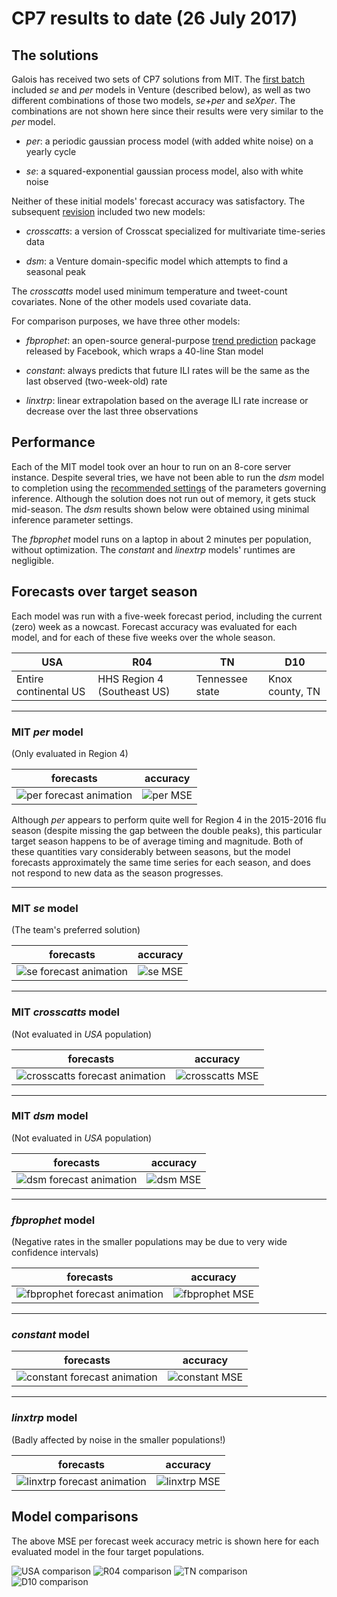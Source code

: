 # CP7 results to date (26 July 2017)

## The solutions

Galois has received two sets of CP7 solutions from MIT.
The [first batch](https://github.com/probcomp/ppaml-cp7/blob/59e01e26041816296d73ea0b19043f5ae387fe9b/INSTALLING.md) included *se* and *per* models in Venture (described below), as well as two different combinations of those two models, *se+per* and *seXper*.
The combinations are not shown here since their results were very similar to the *per* model.

- *per*: a periodic gaussian process model (with added white noise) on a yearly cycle

- *se*: a squared-exponential gaussian process model, also with white noise

Neither of these initial models' forecast accuracy was satisfactory.
The subsequent [revision](https://github.com/probcomp/ppaml-cp7/blob/20170707-fsaad-dpmm/INSTALLING.md) included two new models:

- *crosscatts*: a version of Crosscat specialized for multivariate time-series data

- *dsm*: a Venture domain-specific model which attempts to find a seasonal peak

The *crosscatts* model used minimum temperature and tweet-count covariates.
None of the other models used covariate data.

For comparison purposes, we have three other models:

- *fbprophet*: an open-source general-purpose [trend prediction](https://facebookincubator.github.io/prophet/) package released by Facebook, which wraps a 40-line Stan model

- *constant*: always predicts that future ILI rates will be the same as the last observed (two-week-old) rate

- *linxtrp*: linear extrapolation based on the average ILI rate increase or decrease over the last three observations


## Performance

Each of the MIT model took over an hour to run on an 8-core server instance.
Despite several tries, we have not been able to run the *dsm* model to completion using the [recommended settings](https://github.com/probcomp/ppaml-cp7/blob/20170707-fsaad-dpmm/INSTALLING.md#venture_dsm) of the parameters governing inference.
Although the solution does not run out of memory, it gets stuck mid-season.
The *dsm* results shown below were obtained using minimal inference parameter settings.

The *fbprophet* model runs on a laptop in about 2 minutes per population, without optimization.
The *constant* and *linextrp* models' runtimes are negligible.


## Forecasts over target season

Each model was run with a five-week forecast period, including the current (zero) week as a nowcast.
Forecast accuracy was evaluated for each model, and for each of these five weeks over the whole season.

| USA | R04 | TN | D10 |
| --- | --- | -- | --- |
| Entire continental US | HHS Region 4 (Southeast US) | Tennessee state | Knox county, TN

---

### MIT *per* model
(Only evaluated in Region 4)

| forecasts | accuracy |
| --------- | -------- |
| ![per forecast animation](results/per.gif) | ![per MSE](results/per.png) |

Although *per* appears to perform quite well for Region 4 in the 2015-2016 flu season (despite missing the gap between the double peaks), this particular target season happens to be of average timing and magnitude.
Both of these quantities vary considerably between seasons, but the model forecasts approximately the same time series for each season, and does not respond to new data as the season progresses.

---

### MIT *se* model
(The team's preferred solution)

| forecasts | accuracy |
| --------- | -------- |
| ![se forecast animation](results/se.gif) | ![se MSE](results/se.png) |

---

### MIT *crosscatts* model
(Not evaluated in *USA* population)

| forecasts | accuracy |
| --------- | -------- |
| ![crosscatts forecast animation](results/crosscatts.gif) | ![crosscatts MSE](results/crosscatts.png) |

---

### MIT *dsm* model
(Not evaluated in *USA* population)

| forecasts | accuracy |
| --------- | -------- |
| ![dsm forecast animation](results/dsm.gif) | ![dsm MSE](results/dsm.png) |

---

### *fbprophet* model
(Negative rates in the smaller populations may be due to very wide confidence intervals)

| forecasts | accuracy |
| --------- | -------- |
| ![fbprophet forecast animation](results/fbprophet.gif) | ![fbprophet MSE](results/fbprophet.png) |

---

### *constant* model

| forecasts | accuracy |
| --------- | -------- |
| ![constant forecast animation](results/constant.gif) | ![constant MSE](results/constant.png) |

---

### *linxtrp* model
(Badly affected by noise in the smaller populations!)

| forecasts | accuracy |
| --------- | -------- |
| ![linxtrp forecast animation](results/linxtrp.gif) | ![linxtrp MSE](results/linxtrp.png) |


## Model comparisons

The above MSE per forecast week accuracy metric is shown here for each evaluated model in the four target populations.

![USA comparison](results/USA.png)
![R04 comparison](results/R04.png)
![TN comparison](results/TN.png)
![D10 comparison](results/D10.png)

